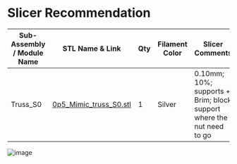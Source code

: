# Slicer Recommendation 

|  **Sub-Assembly / Module Name** | **STL Name & Link** | **Qty** | **Filament Color** | **Slicer Comments** | **Approx Print Time [h:mm]** | **Approx Filament Used [g]** | **Approx Filament Used [m]** |
| ---- | --- | --- | --- | --- | --- | --- | --- |
| Truss_S0| [0p5_Mimic_truss_S0.stl](https://github.com/ISS-Mimic/Mimic/blob/main/EXTRAs/Mini/3D_Printing/Truss_S0/0p5_Mimic_truss_S0.stl) |1| Silver| 0.10mm; 10%; supports + Brim; block support where the nut need to go| 4h 8m| 18.93| 6.35| 
![image](https://github.com/ISS-Mimic/Mimic/assets/58833710/17d71a67-14e3-4386-a7c9-6a5a8f88276f)

